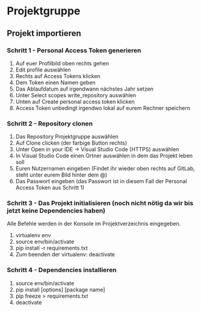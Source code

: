 # Projektgruppe



## Projekt importieren
### Schritt 1 - Personal Access Token generieren 
1. Auf euer Profilbild oben rechts gehen
2. Edit profile auswählen
3. Rechts auf Access Tokens klicken
4. Dem Token einen Namen geben
5. Das Ablaufdatum auf irgendwann nächstes Jahr setzen
6. Unter Select scopes write_repository auswählen
7. Unten auf Create personal access token klicken
8. Access Token unbedingt irgendwo lokal auf eurem Rechner speichern

### Schritt 2 - Repository clonen
1. Das Repository Projektgruppe auswählen
2. Auf Clone clicken (der farbige Button rechts)
3. Unter Open in your IDE -> Visual Studio Code (HTTPS) auswählen
4. In Visual Studio Code einen Ortner auswählen in dem das  Projekt leben soll
5. Euren Nutzernamen eingeben (Findet ihr wieder oben rechts auf GitLab, steht unter eurem Bild hinter dem @)
6. Das Passwort eingeben (das Passwort ist in diesem Fall der Personal Access Token aus Schritt 1)

### Schritt 3 - Das Projekt initialisieren (noch nicht nötig da wir bis jetzt keine Dependencies haben)
Alle Befehle werden in der Konsole im Projektverzeichnis eingegeben.
1. virtualenv env
2. source env/bin/activate
3. pip install -r requirements.txt
4. Zum beenden der virtualenv: deactivate

### Schritt 4 - Dependencies installieren
1. source env/bin/activate
2. pip install [options] [package name]
3. pip freeze > requirements.txt
4. deactivate
